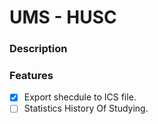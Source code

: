 # UMS - HUSC

### Description

### Features
- [x] Export shecdule to ICS file.
- [ ] Statistics History Of Studying.